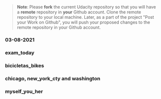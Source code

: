 >**Note**: Please **fork** the current Udacity repository so that you will have a **remote** repository in **your** Github account. Clone the remote repository to your local machine. Later, as a part of the project "Post your Work on Github", you will push your proposed changes to the remote repository in your Github account.

### 03-08-2021

### exam_today


### bicicletas_bikes

### chicago, new_york_cty and washington

### myself_you_her